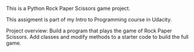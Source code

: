 This is a Python Rock Paper Scissors game project.

This assigment is part of my Intro to Programming course in Udacity.

Project overview: Build a program that plays the game of Rock Paper Scissors.
Add classes and modify methods to a starter code to build the full game.
